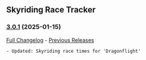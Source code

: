 ## Skyriding Race Tracker
### [3.0.1](https://github.com/diomsg-code/SkyridingRaceTracker/tree/3.0.1) (2025-01-15)
[Full Changelog](https://github.com/diomsg-code/SkyridingRaceTracker/compare/3.0.0...3.0.1) - [Previous Releases](https://github.com/diomsg-code/SkyridingRaceTracker/releases)

    - Updated: Skyriding race times for 'Dragonflight'

